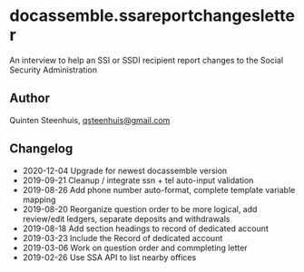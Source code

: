 # docassemble.ssareportchangesletter

An interview to help an SSI or SSDI recipient report changes to the Social Security Administration

## Author

Quinten Steenhuis, qsteenhuis@gmail.com

## Changelog
* 2020-12-04 Upgrade for newest docassemble version
* 2019-09-21 Cleanup / integrate ssn + tel auto-input validation
* 2019-08-26 Add phone number auto-format, complete template variable mapping
* 2019-08-20 Reorganize question order to be more logical, add review/edit ledgers, separate deposits and withdrawals
* 2019-08-18 Add section headings to record of dedicated account
* 2019-03-23 Include the Record of dedicated account
* 2019-03-06 Work on question order and commpleting letter
* 2019-02-26 Use SSA API to list nearby offices